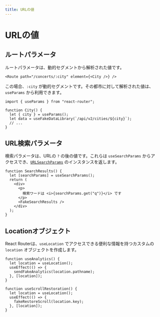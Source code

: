 ```yaml
---
title: URLの値
---
```


# URLの値

## ルートパラメータ

ルートパラメータは、動的セグメントから解析された値です。

```tsx
<Route path="/concerts/:city" element={<City />} />
```

この場合、`:city` が動的セグメントです。その都市に対して解析された値は、`useParams` から利用できます。

```tsx
import { useParams } from "react-router";

function City() {
  let { city } = useParams();
  let data = useFakeDataLibrary(`/api/v2/cities/${city}`);
  // ...
}
```

## URL検索パラメータ

検索パラメータは、URLの `?` の後の値です。これらは `useSearchParams` からアクセスでき、[`URLSearchParams`](https://developer.mozilla.org/en-US/docs/Web/API/URLSearchParams) のインスタンスを返します。

```tsx
function SearchResults() {
  let [searchParams] = useSearchParams();
  return (
    <div>
      <p>
        検索ワードは <i>{searchParams.get("q")}</i> です
      </p>
      <FakeSearchResults />
    </div>
  );
}
```

## Locationオブジェクト

React Routerは、`useLocation` でアクセスできる便利な情報を持つカスタムの `location` オブジェクトを作成します。

```tsx
function useAnalytics() {
  let location = useLocation();
  useEffect(() => {
    sendFakeAnalytics(location.pathname);
  }, [location]);
}

function useScrollRestoration() {
  let location = useLocation();
  useEffect(() => {
    fakeRestoreScroll(location.key);
  }, [location]);
}
```
